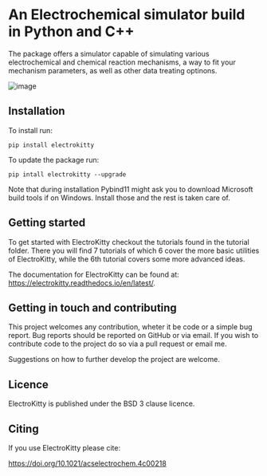 # An Electrochemical simulator build in Python and C++

The package offers a simulator capable of simulating various electrochemical 
and chemical reaction mechanisms, a way to fit your mechanism parameters, as well as other 
data treating optinons.

![image](pics/layer1.png)

## Installation

To install run: 

`pip install electrokitty`

To update the package run:

`pip intall electrokitty --upgrade`

Note that during installation Pybind11 might ask you to download Microsoft build tools if on Windows.
Install those and the rest is taken care of.

## Getting started

To get started with ElectroKitty checkout the tutorials found in the tutorial folder.
There you will find 7 tutorials of which 6 cover the more basic utilities of ElectroKitty, while 
the 6th tutorial covers some more advanced ideas. 

The documentation for ElectroKitty can be found at: https://electrokitty.readthedocs.io/en/latest/.

## Getting in touch and contributing

This project welcomes any contribution, wheter it be code or a simple bug report.
Bug reports should be reported on GitHub or via email. 
If you wish to contribute code to the project do so via a pull request or email me.

Suggestions on how to further develop the project are welcome.

## Licence

ElectroKitty is published under the BSD 3 clause licence. 

## Citing

If you use ElectroKitty please cite:

https://doi.org/10.1021/acselectrochem.4c00218
